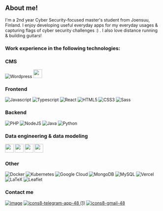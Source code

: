 ## About me!

I'm a 2nd year Cyber Security-focused master's student from Joensuu, Finland. I enjoy developing useful everyday apps for my everyday usages & capturing flags of cyber security challenges :) . I also love distance running & building guitars! 

### Work experience in the following technologies:

### CMS

![Wordpress](https://img.shields.io/badge/Wordpress-21759B?style=for-the-badge&logo=wordpress&logoColor=white)
<img src="https://img.shields.io/badge/-Liferay-blue" height="28" />


### Frontend

![Javascript](https://img.shields.io/badge/javascript-%23323330.svg?style=for-the-badge&logo=javascript&logoColor=%23F7DF1E) 
![Typescript](https://shields.io/badge/TypeScript-3178C6?style=for-the-badge&logo=TypeScript&logoColor=FFF) 
![React](https://img.shields.io/badge/React-61DAFB?style=for-the-badge&logo=React&logoColor=black)
![HTML5](https://img.shields.io/badge/html5-%23E34F26.svg?style=for-the-badge&logo=html5&logoColor=white)
![CSS3](https://img.shields.io/badge/css3-%231572B6.svg?style=for-the-badge&logo=css3&logoColor=white)
![Sass](https://img.shields.io/badge/Sass-CC6699?style=for-the-badge&logo=Sass&logoColor=white)

### Backend

![PHP](https://img.shields.io/badge/php-%23777BB4.svg?style=for-the-badge&logo=php&logoColor=white)
![NodeJS](https://img.shields.io/badge/node.js-6DA55F?style=for-the-badge&logo=node.js&logoColor=white)
![Java](https://img.shields.io/badge/Java-ED8B00?style=for-the-badge&logoColor=white) 
![Python](https://img.shields.io/badge/python-3670A0?style=for-the-badge&logo=python&logoColor=white)

### Data engineering & data modeling
<div style="display: inline-block">
<img src="https://img.shields.io/badge/-WhereScape%20RED-red" height="28" />
<img src="https://img.shields.io/badge/-WhereScape%203D-blue" height="28" />
<img src="https://img.shields.io/badge/PowerBI-F2C811?style=for-the-badge&logo=Power%20BI&logoColor=white" height="28" />
<img src="https://img.shields.io/badge/-Snowflake-blue" height="28" />
</div>

### Other

![Docker](https://img.shields.io/badge/docker-%230db7ed.svg?style=for-the-badge&logo=docker&logoColor=white)
![Kubernetes](https://img.shields.io/badge/kubernetes-%23326ce5.svg?style=for-the-badge&logo=kubernetes&logoColor=white)
![Google Cloud](https://img.shields.io/badge/GoogleCloud-%234285F4.svg?style=for-the-badge&logo=google-cloud&logoColor=white)
![MongoDB](https://img.shields.io/badge/MongoDB-%234ea94b.svg?style=for-the-badge&logo=mongodb&logoColor=white)
![MySQL](https://img.shields.io/badge/mysql-%2300f.svg?style=for-the-badge&logo=mysql&logoColor=white)
![Vercel](https://img.shields.io/badge/Vercel-black?style=for-the-badge&logo=vercel&logoColor=white) ![LaTeX](https://img.shields.io/badge/LaTex-008080?style=for-the-badge&logo=LaTeX&logoColor=white) 
![Leaflet](https://img.shields.io/badge/Leaflet-199900?style=for-the-badge&logo=Leaflet&logoColor=white)

### Contact me
[![image](https://user-images.githubusercontent.com/72581705/144093004-9ed6b658-c668-4673-91ab-37374d838d5d.png)][1] [![icons8-telegram-app-48 (1)](https://user-images.githubusercontent.com/72581705/144093652-4659db15-2278-47d1-817d-d68449f62296.png)][2] [![icons8-gmail-48](https://user-images.githubusercontent.com/72581705/149047734-f01f9f63-62da-41cf-833e-d18a6ac5a823.png)][3]


[1]:https://www.linkedin.com/in/eetukarttunen/
[2]: https://t.me/eetukarttunen
[3]: mailto:eetu.a.karttunen@gmail.com
